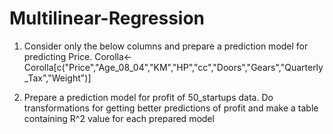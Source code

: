 # Multilinear-Regression
1. Consider only the below columns and prepare a prediction model for predicting Price.
Corolla<-Corolla[c("Price","Age_08_04","KM","HP","cc","Doors","Gears","Quarterly_Tax","Weight")]

2. Prepare a prediction model for profit of 50_startups data.
Do transformations for getting better predictions of profit and
make a table containing R^2 value for each prepared model
